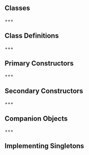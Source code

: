 ## Classes


+++
## Class Definitions

+++
## Primary Constructors

+++
## Secondary Constructors


+++
## Companion Objects


+++
## Implementing Singletons

